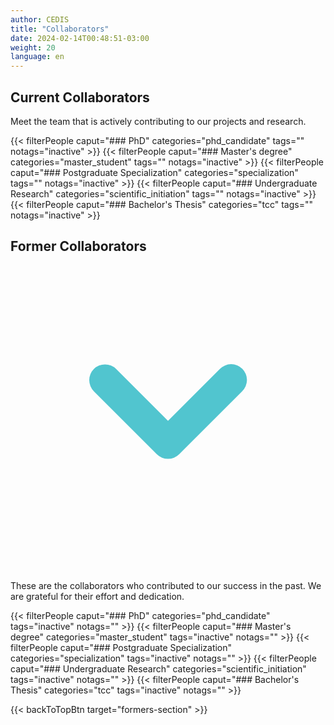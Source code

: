 ```yaml
---
author: CEDIS
title: "Collaborators"
date: 2024-02-14T00:48:51-03:00
weight: 20
language: en
---
```

<div class="space-y-4">
  <!-- Current Collaborators Section -->
  <div>
    <h2 class="text-xxl font-bold mb-2 text-primary-900">Current Collaborators</h2>
    <p class="mb-4 text-neutral-700">Meet the team that is actively contributing to our projects and research.</p>
    <div>
      {{< filterPeople caput="### PhD" categories="phd_candidate" tags="" notags="inactive" >}}
      {{< filterPeople caput="### Master's degree" categories="master_student" tags="" notags="inactive" >}}
      {{< filterPeople caput="### Postgraduate Specialization" categories="specialization" tags="" notags="inactive" >}}
      {{< filterPeople caput="### Undergraduate Research" categories="scientific_initiation" tags="" notags="inactive" >}}
      {{< filterPeople caput="### Bachelor's Thesis" categories="tcc" tags="" notags="inactive" >}}
    </div>
  </div>
  <div id="formers-section"></div>
  <!-- Former Collaborators Section -->
  <div id="previous-collaborators" x-data="{ showPrevious: false }">
    <h2 id="former-collaborators-title" @click="showPrevious = !showPrevious" class="text-xl font-bold mb-2 cursor-pointer flex items-center text-primary-900">
      Former Collaborators
      <svg :class="{'rotate-0': !showPrevious, 'rotate-180': showPrevious}" class="ml-2 h-5 w-5 transform transition-transform duration-200" xmlns="http://www.w3.org/2000/svg" viewBox="0 0 20 20" fill="#51C5CF"><path fill-rule="evenodd" d="M5.293 7.293a1 1 0 011.414 0L10 10.586l3.293-3.293a1 1 0 111.414 1.414l-4 4a1 1 0 01-1.414 0l-4-4a1 1 0 010-1.414z" clip-rule="evenodd" /></svg>
    </h2>
    <p x-show="showPrevious" x-cloak class="mb-4 text-neutral-700">These are the collaborators who contributed to our success in the past. We are grateful for their effort and dedication.</p>
    <div x-show="showPrevious" x-cloak>
      {{< filterPeople caput="### PhD" categories="phd_candidate" tags="inactive" notags="" >}}
      {{< filterPeople caput="### Master's degree" categories="master_student" tags="inactive" notags="" >}}
      {{< filterPeople caput="### Postgraduate Specialization" categories="specialization" tags="inactive" notags="" >}}
      {{< filterPeople caput="### Undergraduate Research" categories="scientific_initiation" tags="inactive" notags="" >}}
      {{< filterPeople caput="### Bachelor's Thesis" categories="tcc" tags="inactive" notags="" >}}
    </div>
  </div>
</div>

{{< backToTopBtn target="formers-section" >}}


